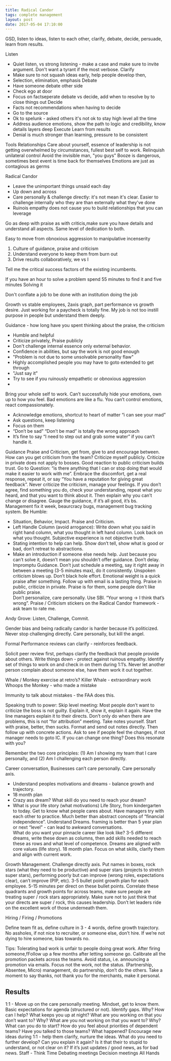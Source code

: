 ```yaml
---
title: Radical Candor
tags: complete management
layout: post
date: 2017-05-04 17:10:00
---
```


GSD, listen to ideas, listen to each other, clarify, debate, decide, persuade, learn from results.

Listen 
- Quiet listen, vs strong listening - make a case and make sure to invite argument. Don't want a tyrant if the most verbose.
Clarify
- Make sure to not squash ideas early, help people develop then,
- Selection, elimination, emphasis
Debate
- Have someone debate other side
- Check ego at door
- Focus on factseperate debate vs decide, add when to resolve by to close things out
Decide
- Facts not recommendations when having to decide 
- Go to the source 
- Ok to spelunk - asked others it's not ok to stay high level all the time
- Address audience emotions, show the path to logic and credibility, know details layers deep
Execute
Learn from results
- Denial is much stronger than learning, pressure to be consistent

Tools
Relationships
Care about yourself, essence of leadership is not getting overwhelmed by circumstances, fullest best self to work.
Relinquish unilateral control
Avoid the invisible man, "you guys"
Booze is dangerous, sometimes best event is time back for themselves
Emotions are just as contagious as germs


Radical Candor
- Leave the unimportant things unsaid each day
- Up down and across
- Care personally & challenge directly: it's not mean it's clear.  Easier to challenge internally who they are than externally what they've done
- Ruinois empathy does not cause you to build relationships that you can leverage

Go as deep with praise as with criticis,make sure you have details and understand all aspects.  Same level of dedication to both.

Easy to move from obnoxious aggression to manipulative incenserity

1. Culture of guidance, praise and criticism
2. Understand everyone to keep them from burn out 
3. Drive results collaboratively, we vs I

Tell me the critical success factors of the existing incumbents.

If you have an hour to solve a problem spend 55 minutes to find it and five minutes Solving it

Don't conflate a job to be done with an institution doing the job

Growth vs stable employees, 2axis graph, part performance vs growth desire.  Just working for a paycheck is totally fine. My job is not too instill purpose in people but understand them deeply.

Guidance - how long have you spent thinking about the praise, the criticism
- Humble and helpful
- Criticize privately, Praise publicly 
- Don't challenge internal essence only external behavior.  
- Confidence in abilities, but say the work is not good enough 
- "Problem is not due to some unsolvable personality flaw"
- Highly accomplished people you may have to goto extended to get through
- "Just say it"
- Try to see if you ruinously empathetic or obnoxious aggression
- 

Bring your whole self to work. Can’t successfully hide your emotions, own up to how you feel. Bad emotions are like a flu. You can’t control emotions, react compassionately.
- Acknowledge emotions, shortcut to heart of matter “i can see your mad”
- Ask questions, keep listening
- Focus on them
- “Don’t be sad” “Don’t be mad” is totally the wrong approach
- It’s fine to say “I need to step out and grab some water” if you can’t handle it.


Guidance
Praise and Criticism, get from, give to and encourage between.
How can you get criticism from the team? Criticize myself publicly.  Criticize in private does not apply to bosses.  Good reaction to public criticism builds trust.  Go to Question: “is there anything that I can or stop doing that would make it easier to work with me”.  Embrace the discomfort, get a real response, repeat it, or say “You have a reputation for giving great feedback”. Never criticize the criticism, manage your feelings.  If you don’t agree, find something you do, check your understanding, repeat what you heard, and that you want to think about it. Then explain why you can’t change or disagree. Gauge the guidance, if it’s all good, it’s bs.
Management fix it week, beaurcracy bugs, management bug tracking system.
Be Humble: 
- Situation, Behavior, Impact. Praise and Criticism.  
- Left Handle Column (avoid arrogance): Write down what you said in right hand column, what you thought in left hand column. Look back on what you thought. Subjective experience is not objective truth. 
- Stating intention to help can help. Show don’t tell, show what is good or bad, don’t retreat to abstractions.
- Make an introduction if someone else needs help.
Just because you can’t solve it, doesn’t mean you shouldn’t offer guidance.
Don’t delay.
Impromptu Guidance. Don’t just schedule a meeting, say it right away in between a meeting (3-5 minutes max), do it consistently. Unspoken criticism blows up. Don’t black hole effort. 
Emotional weight is a quick praise after something. Follow up with email is a lasting thing.
Praise in public, criticize in private. Praise is for them, some people don’t like public praise.  
Don’t personalize, care personally. Use SBI. “Your wrong -> I think that’s wrong”. 
Praise / Criticism stickers on the Radical Candor framework - ask team to rate me.

Andy Grove: Listen, Challenge, Commit.

Gender bias and being radically candor is harder because it’s politicized. Never stop challenging directly. Care personally, but kill the angel. 

Formal Performance reviews can clarify - reinforces feedback. 

Solicit peer review first, perhaps clarify the feedback that people provide about others. Write things down - protect against ruinous empathy. Identify set of things to work on and check in on them during 1:1’s. Never let another person complain about someone else, have them work it out together. 

Whale / Monkey exercise at retro’s?
Killer Whale - extraordinary work
Whoops the Monkey - who made a mistake

Immunity to talk about mistakes - the FAA does this.

Speaking truth to power: Skip level meeting: Most people don’t want to criticize the  boss is not guilty.  Explain it, show it, explain it again. Have the line managers explain it to their directs. Don’t only do when there are problems, this is not “for attribution” meeting. Take notes yourself. Start with praise, better, then sucks. Format and send out notes directly. Then follow up with concrete actions. Ask to see if people feel the changes, if not manager needs to goto IC. If you can change one thing? Does this resonate with you? 

Remember the two core principles: (1) Am I showing my team that I care personally, and  (2) Am I challenging each person directly. 

Career conversation, Businesses can’t care personally. Care personally axis.
- Understand peoples motivations and dreams - balance growth and trajectory. 
- 18 month plan
- Crazy ass dream? What skill do you need to reach your dream?
- What is your life story (what motivations)
Life Story, from kindergarten to today. Get to know what people cares about. Have managers try with each other to practice. Much better than abstract concepts of “financial independence”. 
Understand Dreams. framing is better than 5 year plan or next “level” - can lead to awkward conversations.  
What do you want your pinnacle career like look like? 3-5 different dreams, write these down as columns, then add skills needed to reach these as rows and what level of competence. Dreams are aligned with core values (life story). 
18 month plan.  Focus on what skills, clarify them and align with current work. 

Growth Management. Challenge directly axis.
Put names in boxes, rock stars (what they need to be productive) and super stars (projects to stretch super stars), performing poorly but can improve (wrong roles, expectations clear), can’t improve (PIP, etc).  3-5 bullet point growth plan for each employee. 5-15 minutes per direct on these bullet points. Correlate these quadrants and growth points for across teams, make sure people are treating super / rock stars appropriately. Make sure not to just think that your directs are super / rock, this causes leadership. Don’t let leaders ride on the excellent work of those underneath them. 

Hiring / Firing / Promotions

Define team fit as, define culture in 3 - 4 words, define growth trajectory. 
No assholes, if not nice to recruiter, or someone else, don’t hire.
If we’re not dying to hire someone, bias towards no.

Tips:
Tolerating bad work is unfair to people doing great work.
After firing someone,fFollow up a few months after letting someone go.
Calibrate all the promotion packets across the teams. 
Avoid status, i.e. announcing a promotion via emails. Focus not the work, not the status.
(Partnership, Absentee, Micro) management, do partnership, don’t do the others.
Take a moment to say thanks, not thank you for the merchants, make it personal.


## Results
1:1 - Move up on the care personally meeting. Mindset, get to know them. Basic expectations for agenda (structured or not). Identify gaps. Why? How can I help? What keeps you up at night? What are you working on that you don’t want to? Why? What are you not working on that you want to? Why? What can you do to start? How do you feel about priorities of dependent teams?  Have you talked to those teams? What happened?  Encourage new ideas during 1:1 - help them clarify, nurture the ideas. What do you need to further develop? Can you explain it again? Is it that their to stupid to understand, or not clear on it? If it’s just updates / good news, as for bad news.
Staff - 
Think Time
Debating meetings
Decision meetings
All Hands